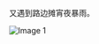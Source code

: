 又遇到路边摊宵夜暴雨。

![Image 1](https://files.e5n.cc/media_attachments/files/114/880/458/495/782/085/original/6115e431bc952fa3.jpg)